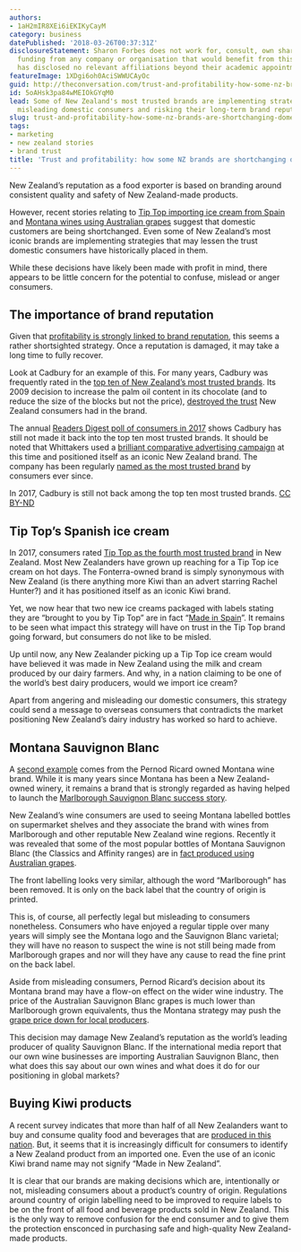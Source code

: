 ```yaml
---
authors:
- 1aH2mIR8XEi6iEKIKyCayM
category: business
datePublished: '2018-03-26T00:37:31Z'
disclosureStatement: Sharon Forbes does not work for, consult, own shares in or receive
  funding from any company or organisation that would benefit from this article, and
  has disclosed no relevant affiliations beyond their academic appointment.
featureImage: 1XDgi6oh0AciSWWUCAyOc
guid: http://theconversation.com/trust-and-profitability-how-some-nz-brands-are-shortchanging-domestic-customers-91640
id: 5oAHsk3pa84wMEIOkGYqM0
lead: Some of New Zealand's most trusted brands are implementing strategies that are
  misleading domestic consumers and risking their long-term brand reputation.
slug: trust-and-profitability-how-some-nz-brands-are-shortchanging-domestic-customers
tags:
- marketing
- new zealand stories
- brand trust
title: 'Trust and profitability: how some NZ brands are shortchanging domestic customers'
---
```

New Zealand’s reputation as a food exporter is based on branding around consistent quality and safety of New Zealand-made products.

However, recent stories relating to [Tip Top importing ice cream from Spain](https://www.radionz.co.nz/news/national/349846/tip-top-s-spanish-imports-what-the-helado) and [Montana wines using Australian grapes](http://www.nzherald.co.nz/business/news/article.cfm?c_id=3&objectid=11984664) suggest that domestic customers are being shortchanged. Even some of New Zealand’s most iconic brands are implementing strategies that may lessen the trust domestic consumers have historically placed in them. 

While these decisions have likely been made with profit in mind, there appears to be little concern for the potential to confuse, mislead or anger consumers.


## The importance of brand reputation

Given that [profitability is strongly linked to brand reputation](https://link.springer.com/article/10.1057/palgrave.crr.1540005), this seems a rather shortsighted strategy. Once a reputation is damaged, it may take a long time to fully recover. 

Look at Cadbury for an example of this. For many years, Cadbury was frequently rated in the [top ten of New Zealand’s most trusted brands](http://www.nzherald.co.nz/nz/news/article.cfm?c_id=1&objectid=10655029). Its 2009 decision to increase the palm oil content in its chocolate (and to reduce the size of the blocks but not the price), [destroyed the trust](http://www.nzherald.co.nz/nz/news/article.cfm?c_id=1&objectid=10655029) New Zealand consumers had in the brand. 

The annual [Readers Digest poll of consumers in 2017](https://screenshots.firefox.com/BAW0DoWVhFClOH78/www.trustedbrands.co.nz) shows Cadbury has still not made it back into the top ten most trusted brands. It should be noted that Whittakers used a [brilliant comparative advertising campaign](https://www.stuff.co.nz/business/89733380/cadbury-backlash-a-win-for-kiwi-chocolate-brand) at this time and positioned itself as an iconic New Zealand brand. The company has been regularly [named as the most trusted brand](http://www.newstalkzb.co.nz/news/business/whittakers-wins-most-trusted-brand-for-sixth-year-in-a-row/) by consumers ever since. 

In 2017, Cadbury is still not back among the top ten most trusted brands. [CC BY-ND](http://creativecommons.org/licenses/by-nd/4.0/)

## Tip Top’s Spanish ice cream

In 2017, consumers rated [Tip Top as the fourth most trusted brand](http://www.trustedbrands.co.nz/default.asp#mostTrusted) in New Zealand. Most New Zealanders have grown up reaching for a Tip Top ice cream on hot days. The Fonterra-owned brand is simply synonymous with New Zealand (is there anything more Kiwi than an advert starring Rachel Hunter?) and it has positioned itself as an iconic Kiwi brand. 

Yet, we now hear that two new ice creams packaged with labels stating they are “brought to you by Tip Top” are in fact “[Made in Spain](https://www.radionz.co.nz/news/national/349846/tip-top-s-spanish-imports-what-the-helado)”. It remains to be seen what impact this strategy will have on trust in the Tip Top brand going forward, but consumers do not like to be misled. 

Up until now, any New Zealander picking up a Tip Top ice cream would have believed it was made in New Zealand using the milk and cream produced by our dairy farmers. And why, in a nation claiming to be one of the world’s best dairy producers, would we import ice cream? 

Apart from angering and misleading our domestic consumers, this strategy could send a message to overseas consumers that contradicts the market positioning New Zealand’s dairy industry has worked so hard to achieve. 

## Montana Sauvignon Blanc

A [second example](https://www.theguardian.com/lifeandstyle/2018/jan/31/wrath-about-grapes-critics-angry-after-new-zealand-winemaker-uses-australian-fruit) comes from the Pernod Ricard owned Montana wine brand. While it is many years since Montana has been a New Zealand-owned winery, it remains a brand that is strongly regarded as having helped to launch the [Marlborough Sauvignon Blanc success story](https://www.brancottestate.com/en-nz/our-perspective/our-story). 

New Zealand’s wine consumers are used to seeing Montana labelled bottles on supermarket shelves and they associate the brand with wines from Marlborough and other reputable New Zealand wine regions. Recently it was revealed that some of the most popular bottles of Montana Sauvignon Blanc (the Classics and Affinity ranges) are in [fact produced using Australian grapes](http://www.nzherald.co.nz/business/news/article.cfm?c_id=3&objectid=11984664). 

> [](https://twitter.com/KiwiKim10/status/958351444079333376)

The front labelling looks very similar, although the word “Marlborough” has been removed. It is only on the back label that the country of origin is printed. 

This is, of course, all perfectly legal but misleading to consumers nonetheless. Consumers who have enjoyed a regular tipple over many years will simply see the Montana logo and the Sauvignon Blanc varietal; they will have no reason to suspect the wine is not still being made from Marlborough grapes and nor will they have any cause to read the fine print on the back label. 

Aside from misleading consumers, Pernod Ricard’s decision about its Montana brand may have a flow-on effect on the wider wine industry. The price of the Australian Sauvignon Blanc grapes is much lower than Marlborough grown equivalents, thus the Montana strategy may push the [grape price down for local producers](https://www.stuff.co.nz/business/101035811/montana-wines-to-be-made-with-australian-grapes-not-nz). 

This decision may damage New Zealand’s reputation as the world’s leading producer of quality Sauvignon Blanc. If the international media report that our own wine businesses are importing Australian Sauvignon Blanc, then what does this say about our own wines and what does it do for our positioning in global markets?

## Buying Kiwi products

A recent survey indicates that more than half of all New Zealanders want to buy and consume quality food and beverages that are [produced in this nation](http://www.nielsen.com/nz/en/insights/news/2016/made-in-nz-preferences-for-global-and-local-brands.html). But, it seems that it is increasingly difficult for consumers to identify a New Zealand product from an imported one. Even the use of an iconic Kiwi brand name may not signify “Made in New Zealand”. 

It is clear that our brands are making decisions which are, intentionally or not, misleading consumers about a product’s country of origin. Regulations around country of origin labelling need to be improved to require labels to be on the front of all food and beverage products sold in New Zealand. This is the only way to remove confusion for the end consumer and to give them the protection ensconced in purchasing safe and high-quality New Zealand-made products.